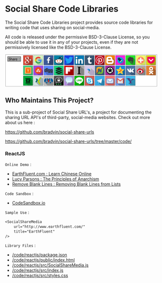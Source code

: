 # Social Share Code Libraries

The Social Share Code Libraries project provides source code libraries for writing code that uses sharing on social-media.

All code is released under the permissive BSD-3-Clause License, so you should be able to use it in any of your projects, even if they are not permissively licensed like the BSD-3-Clause License.

![Share Links - Do You Have Them?](../../images/social-share.jpg "ShareLinks Icons")

## Who Maintains This Project?

This is a sub-project of Social Share URL's, a project for documenting the sharing URL API's of third-party, social-media websites.  Check out more about us here :

https://github.com/bradvin/social-share-urls

https://github.com/bradvin/social-share-urls/tree/master/code/

### ReactJS

`Online Demo` :

* [EarthFluent.com : Learn Chinese Online](https://www.earthfluent.com/chinese/view.php?action=index#share)
* [Lucy Parsons : The Principles of Anarchism](https://www.revoltlib.com/anarchism/the-principles-of-anarchism/view.php#share)
* [Remove Blank Lines : Removing Blank Lines from Lists](http://www.removeblanklines.com/)

`Code Sandbox` :

* [CodeSandbox.io](https://codesandbox.io/s/98znjopzr4)

`Sample Use` :

    <SocialShareMedia
        url="http://www.earthfluent.com/"
        title="EarthFluent"
    />

`Library Files` :

* [/code/reactjs/package.json](https://github.com/bradvin/social-share-urls/blob/master/code/reactjs/package.json)
* [/code/reactjs/public/index.html](https://github.com/bradvin/social-share-urls/blob/master/code/reactjs/public/index.html)
* [/code/reactjs/src/SocialShareMedia.js](https://github.com/bradvin/social-share-urls/blob/master/code/reactjs/src/SocialShareMedia.js)
* [/code/reactjs/src/index.js](https://github.com/bradvin/social-share-urls/blob/master/code/reactjs/src/index.js)
* [/code/reactjs/src/styles.css](https://github.com/bradvin/social-share-urls/blob/master/code/reactjs/src/styles.css)
